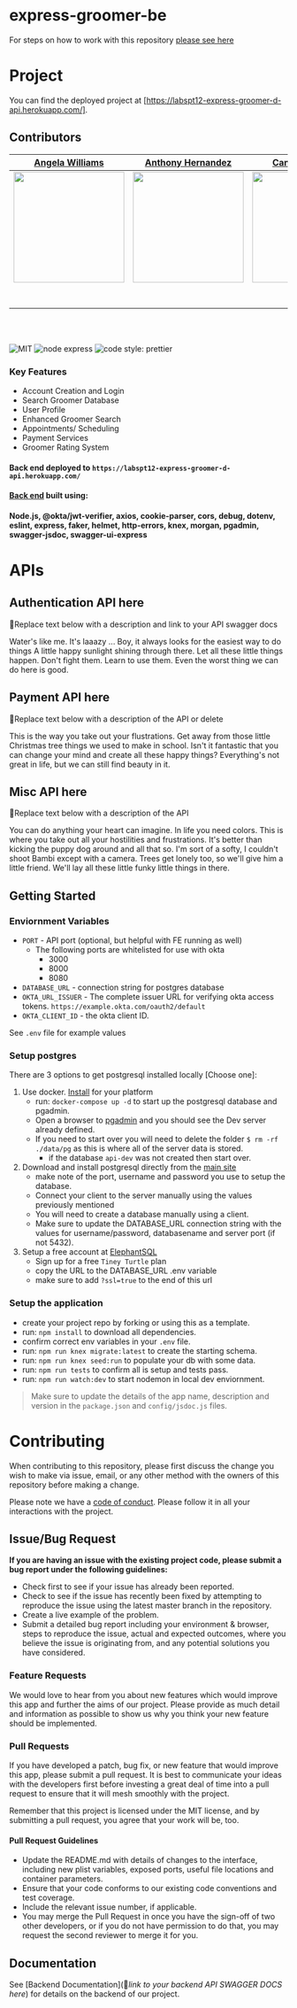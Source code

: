 # express-groomer-be

For steps on how to work with this repository [please see here](https://docs.labs.lambdaschool.com/labs-spa-starter/)

# Project

You can find the deployed project at [https://labspt12-express-groomer-d-api.herokuapp.com/].

## Contributors

|                                         [Angela Williams](https://github.com/Techgawd/)                                          |                                        [Anthony Hernandez](https://github.com/asvka)                                        |                                        [Candace Wilson](https://github.com/candaceyw)                                         |                                          [Fnu Milat](https://github.com/fnumilat)                                           |                                             [Sheila Moore](https://github.com/Sherexmykes)                                             |
| :------------------------------------------------------------------------------------------------------------------------------: | :-------------------------------------------------------------------------------------------------------------------------: | :---------------------------------------------------------------------------------------------------------------------------: | :-------------------------------------------------------------------------------------------------------------------------: | :------------------------------------------------------------------------------------------------------------------------------------: |
|   [<img src="https://ca.slack-edge.com/ESZCHB482-W0123RKDZ2B-50f121d8aa14-512" width = "200" />](https://github.com/Techgawd/)   |  [<img src="https://ca.slack-edge.com/ESZCHB482-W012H6PRCNR-d8bc9d81cee8-512" width = "200" />](https://github.com/asvka)   | [<img src="https://ca.slack-edge.com/ESZCHB482-W012QNU9NJ0-3b7b0c744aaf-512" width = "200" />](https://github.com/candaceyw/) | [<img src="https://ca.slack-edge.com/ESZCHB482-W012H6PJX6H-a2894fe0ade8-512" width = "200" />](https://github.com/fnumilat) |     [<img src="https://ca.slack-edge.com/ESZCHB482-W0123RJ35GX-c2cc2e909962-512" width = "200" />](https://github.com/Sherexmykes)     |
|                      [<img src="https://github.com/favicon.ico" width="15"> ](https://github.com/Techgawd/)                      |                     [<img src="https://github.com/favicon.ico" width="15"> ](https://github.com/asvka)                      |                    [<img src="https://github.com/favicon.ico" width="15"> ](https://github.com/candaceyw)                     |                    [<img src="https://github.com/favicon.ico" width="15"> ](https://github.com/fnumilat)                    |                        [<img src="https://github.com/favicon.ico" width="15"> ](https://github.com/Sherexmykes)                        |
| [ <img src="https://static.licdn.com/sc/h/al2o9zrvru7aqj8e1x2rzsrca" width="15"> ](https://www.linkedin.com/in/williams-angela/) | [ <img src="https://static.licdn.com/sc/h/al2o9zrvru7aqj8e1x2rzsrca" width="15"> ](www.linkedin.com/in/anthony-m-hernandez) |  [ <img src="https://static.licdn.com/sc/h/al2o9zrvru7aqj8e1x2rzsrca" width="15"> ](https://www.linkedin.com/in/candaceyw/)   | [ <img src="https://static.licdn.com/sc/h/al2o9zrvru7aqj8e1x2rzsrca" width="15"> ](https://www.linkedin.com/in/fnu-milat/)  | [ <img src="https://static.licdn.com/sc/h/al2o9zrvru7aqj8e1x2rzsrca" width="15"> ](https://www.linkedin.com/in/sheila-moore-6829aa10/) |

<br>
<br>

![MIT](https://img.shields.io/packagist/l/doctrine/orm.svg)
![node express](https://img.shields.io/node/v-lts/express)
![code style: prettier](https://img.shields.io/badge/code_style-prettier-ff69b4.svg?style=flat-square)

### Key Features

- Account Creation and Login
- Search Groomer Database
- User Profile
- Enhanced Groomer Search
- Appointments/ Scheduling
- Payment Services
- Groomer Rating System

#### Back end deployed to `https://labspt12-express-groomer-d-api.herokuapp.com/`

#### [Back end](https://github.com/Lambda-School-Labs/LabsPT12-Express_Groomer-TeamD-BE) built using:

#### Node.js, @okta/jwt-verifier, axios, cookie-parser, cors, debug, dotenv, eslint, express, faker, helmet, http-errors, knex, morgan, pgadmin, swagger-jsdoc, swagger-ui-express

# APIs

## Authentication API here

🚫Replace text below with a description and link to your API swagger docs

Water's like me. It's laaazy ... Boy, it always looks for the easiest way to do things A little happy sunlight shining through there. Let all these little things happen. Don't fight them. Learn to use them. Even the worst thing we can do here is good.

## Payment API here

🚫Replace text below with a description of the API or delete

This is the way you take out your flustrations. Get away from those little Christmas tree things we used to make in school. Isn't it fantastic that you can change your mind and create all these happy things? Everything's not great in life, but we can still find beauty in it.

## Misc API here

🚫Replace text below with a description of the API

You can do anything your heart can imagine. In life you need colors. This is where you take out all your hostilities and frustrations. It's better than kicking the puppy dog around and all that so. I'm sort of a softy, I couldn't shoot Bambi except with a camera. Trees get lonely too, so we'll give him a little friend. We'll lay all these little funky little things in there.

## Getting Started

### Enviornment Variables

- `PORT` - API port (optional, but helpful with FE running as well)
  - The following ports are whitelisted for use with okta
    - 3000
    - 8000
    - 8080
- `DATABASE_URL` - connection string for postgres database
- `OKTA_URL_ISSUER` - The complete issuer URL for verifying okta access tokens. `https://example.okta.com/oauth2/default`
- `OKTA_CLIENT_ID` - the okta client ID.

See `.env` file for example values

### Setup postgres

There are 3 options to get postgresql installed locally [Choose one]:

1. Use docker. [Install](https://docs.docker.com/get-docker/) for your platform
   - run: `docker-compose up -d` to start up the postgresql database and pgadmin.
   - Open a browser to [pgadmin](http://localhost:5050/) and you should see the Dev server already defined.
   - If you need to start over you will need to delete the folder `$ rm -rf ./data/pg` as this is where all of the server data is stored.
     - if the database `api-dev` was not created then start over.
2. Download and install postgresql directly from the [main site](https://www.postgresql.org/download/)
   - make note of the port, username and password you use to setup the database.
   - Connect your client to the server manually using the values previously mentioned
   - You will need to create a database manually using a client.
   - Make sure to update the DATABASE_URL connection string with the values for username/password, databasename and server port (if not 5432).
3. Setup a free account at [ElephantSQL](https://www.elephantsql.com/plans.html)
   - Sign up for a free `Tiney Turtle` plan
   - copy the URL to the DATABASE_URL .env variable
   - make sure to add `?ssl=true` to the end of this url

### Setup the application

- create your project repo by forking or using this as a template.
- run: `npm install` to download all dependencies.
- confirm correct env variables in your `.env` file.
- run: `npm run knex migrate:latest` to create the starting schema.
- run: `npm run knex seed:run` to populate your db with some data.
- run: `npm run tests` to confirm all is setup and tests pass.
- run: `npm run watch:dev` to start nodemon in local dev enviornment.

> Make sure to update the details of the app name, description and version in
> the `package.json` and `config/jsdoc.js` files.

# Contributing

When contributing to this repository, please first discuss the change you wish to make via issue, email, or any other method with the owners of this repository before making a change.

Please note we have a [code of conduct](./CODE_OF_CONDUCT.md). Please follow it in all your interactions with the project.

## Issue/Bug Request

**If you are having an issue with the existing project code, please submit a bug report under the following guidelines:**

- Check first to see if your issue has already been reported.
- Check to see if the issue has recently been fixed by attempting to reproduce the issue using the latest master branch in the repository.
- Create a live example of the problem.
- Submit a detailed bug report including your environment & browser, steps to reproduce the issue, actual and expected outcomes, where you believe the issue is originating from, and any potential solutions you have considered.

### Feature Requests

We would love to hear from you about new features which would improve this app and further the aims of our project. Please provide as much detail and information as possible to show us why you think your new feature should be implemented.

### Pull Requests

If you have developed a patch, bug fix, or new feature that would improve this app, please submit a pull request. It is best to communicate your ideas with the developers first before investing a great deal of time into a pull request to ensure that it will mesh smoothly with the project.

Remember that this project is licensed under the MIT license, and by submitting a pull request, you agree that your work will be, too.

#### Pull Request Guidelines

- Update the README.md with details of changes to the interface, including new plist variables, exposed ports, useful file locations and container parameters.
- Ensure that your code conforms to our existing code conventions and test coverage.
- Include the relevant issue number, if applicable.
- You may merge the Pull Request in once you have the sign-off of two other developers, or if you do not have permission to do that, you may request the second reviewer to merge it for you.

## Documentation

See [Backend Documentation](🚫*link to your backend API SWAGGER DOCS here*) for details on the backend of our project.
